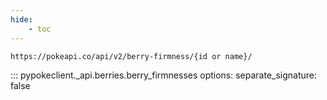 ```yaml
---
hide:
    - toc
---
```


```console
https://pokeapi.co/api/v2/berry-firmness/{id or name}/
```

::: pypokeclient._api.berries.berry_firmnesses
    options:
        separate_signature: false
